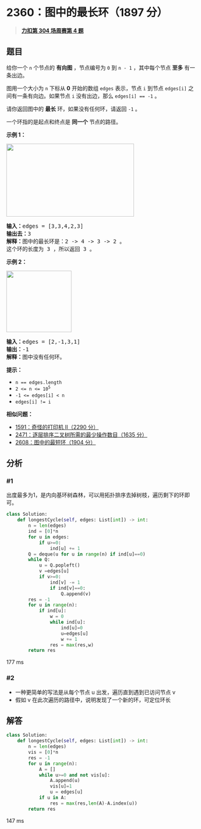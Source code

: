 # 2360：图中的最长环（1897 分）


> <u>**[力扣第 304 场周赛第 4 题](https://leetcode.cn/problems/longest-cycle-in-a-graph/)**</u>

## 题目

<p>给你一个 <code>n</code> 个节点的 <b>有向图</b> ，节点编号为 <code>0</code> 到 <code>n - 1</code> ，其中每个节点 <strong>至多</strong> 有一条出边。</p>

<p>图用一个大小为 <code>n</code> 下标从<strong> 0</strong> 开始的数组 <code>edges</code> 表示，节点 <code>i</code> 到节点 <code>edges[i]</code> 之间有一条有向边。如果节点 <code>i</code> 没有出边，那么 <code>edges[i] == -1</code> 。</p>

<p>请你返回图中的 <strong>最长</strong> 环，如果没有任何环，请返回 <code>-1</code> 。</p>

<p>一个环指的是起点和终点是 <strong>同一个</strong> 节点的路径。</p>



<p><strong>示例 1：</strong></p>

<p><img alt="" src="https://assets.leetcode.com/uploads/2022/06/08/graph4drawio-5.png" style="width: 335px; height: 191px;" /></p>

<pre>
<b>输入：</b>edges = [3,3,4,2,3]
<b>输出去：</b>3
<b>解释：</b>图中的最长环是：2 -&gt; 4 -&gt; 3 -&gt; 2 。
这个环的长度为 3 ，所以返回 3 。
</pre>

<p><strong>示例 2：</strong></p>

<p><img alt="" src="https://assets.leetcode.com/uploads/2022/06/07/graph4drawio-1.png" style="width: 171px; height: 161px;" /></p>

<pre>
<b>输入：</b>edges = [2,-1,3,1]
<b>输出：</b>-1
<b>解释：</b>图中没有任何环。
</pre>



<p><strong>提示：</strong></p>

<ul>
<li><code>n == edges.length</code></li>
<li><code>2 &lt;= n &lt;= 10<sup>5</sup></code></li>
<li><code>-1 &lt;= edges[i] &lt; n</code></li>
<li><code>edges[i] != i</code></li>
</ul>


**相似问题：**
- [1591：奇怪的打印机 II（2290 分）](/leetcode/1591)
- [2471：逐层排序二叉树所需的最少操作数目（1635 分）](/leetcode/2471)
- [2608：图中的最短环（1904 分）](/leetcode/2608)


## 分析

### #1

出度最多为1，是内向基环树森林，可以用拓扑排序去掉树枝，遍历剩下的环即可。

```python
class Solution:
    def longestCycle(self, edges: List[int]) -> int:
        n = len(edges)
        ind = [0]*n
        for u in edges:
            if u>=0:
                ind[u] += 1
        Q = deque(u for u in range(n) if ind[u]==0)
        while Q:
            u = Q.popleft()
            v =edges[u]
            if v>=0:
                ind[v] -= 1
                if ind[v]==0:
                    Q.append(v)
        res = -1
        for u in range(n):
            if ind[u]:
                w = 0
                while ind[u]:
                    ind[u]=0
                    u=edges[u]
                    w += 1
                res = max(res,w)
        return res
```
177 ms

### #2

- 一种更简单的写法是从每个节点 u 出发，遍历直到遇到已访问节点 v
- 假如 v 在此次遍历的路径中，说明发现了一个新的环，可定位环长
## 解答



```python
class Solution:
    def longestCycle(self, edges: List[int]) -> int:
        n = len(edges)
        vis = [0]*n
        res = -1
        for u in range(n):
            A = []
            while u>=0 and not vis[u]:
                A.append(u)
                vis[u]=1
                u = edges[u]
            if u in A:
                res = max(res,len(A)-A.index(u))
        return res
```
147 ms
